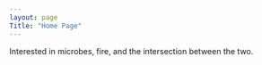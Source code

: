```yaml
---
layout: page
Title: "Home Page"
---
```


Interested in microbes, fire, and the intersection between the two. 
